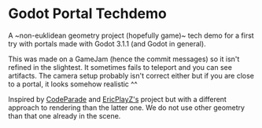 # Godot Portal Techdemo
A ~non-euklidean geometry project (hopefully game)~ tech demo for a first try with portals made with Godot 3.1.1 (and Godot in general).

This was made on a GameJam (hence the commit messages) so it isn't refined in the slightest. It sometimes fails to teleport and you can see artifacts. The camera setup probably isn't correct either but if you are close to a portal, it looks somehow realistic ^^ 

Inspired by [CodeParade](https://www.youtube.com/watch?v=kEB11PQ9Eo8) and [EricPlayZ's](https://github.com/EricPlayZ/NonEuclidean-Godot) project but with a different approach to rendering than the latter one. We do not use other geometry than that one already in the scene.

